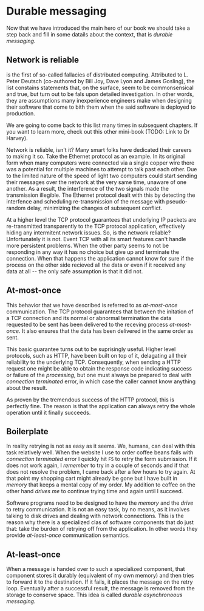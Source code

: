 # Durable messaging

Now that we have introduced the main hero of our book we should take a step back and fill in some datails about the context, that is _durable messaging_.

## Network is reliable

is the first of so-called fallacies of distributed computing. Attributed to L. Peter Deutsch (co-authored by Bill Joy, Dave Lyon and James Gosling), the list constains statements that, on the surface, seem to be commonsensical and true, but turn out to be fals upon detailed investigation. In other words, they are assumptions many inexperience engineers make when designing their software that come to bith them when the said software is deployed to production.

We are going to come back to this list many times in subsequent chapters. If you want to learn more, check out this other mini-book (TODO: Link to Dr Harvey).

Network is reliable, isn't it? Many smart folks have dedicated their careers to making it so. Take the Ethernet protocol as an example. In its original form when many computers were connected via a single copper wire there was a potential for multiple machines to attempt to talk past each other. Due to the limited nature of the speed of light two computers could start sending their messages over the network at the very same time, unaware of one another. As a result, the interference of the two signals made the transmission illegible. The Ethernet protocol dealt with this by detecting the interfence and scheduling re-transmission of the message with pseudo-random delay, minimizing the changes of subsequent conflict.

At a higher level the TCP protocol guarantees that underlying IP packets are re-transmitted transparently to the TCP protocol application, effectively hiding any intermitent network issues. So, is the network reliable? Unfortunately it is not. Event TCP with all its smart features can't handle more persistent problems. When the other party seems to not be responding in any way it has no choice but give up and terminate the connection. When that happens the application cannot know for sure if the process on the other side recieved all the data or even if it received any data at all -- the only safe assumption is that it did not.

## At-most-once

This behavior that we have described is referred to as _at-most-once_ communication. The TCP protocol guarantees that between the initation of a TCP connection and its normal or abnormal termination the data requested to be sent has been delivered to the receving process _at-most-once_. It also ensures that the data has been delivered in the same order as sent. 

This basic guarantee turns out to be suprisingly useful. Higher level protocols, such as HTTP, have been built on top of it, delagating all their reliability to the underlying TCP. Consequently, when sending a HTTP request one might be able to obtain the response code indicating success or failure of the _processing_, but one must always be prepared to deal with _connection terminated_ error, in which case the caller cannot know anything about the result.

As proven by the tremendous success of the HTTP protocol, this is perfectly fine. The reason is that the application can always retry the whole operation until it finally succeeds.

## Boilerplate

In reality retrying is not as easy as it seems. We, humans, can deal with this task relatively well. When the website I use to order coffee beans fails with _connection terminated_ error I quickly hit `F5` to retry the form submission. If it does not work again, I _remember_ to try in a couple of seconds and if that does not resolve the problem, I came back after a few hours to try again. At that point my shopping cart might already be gone but I have built in _memory_ that keeps a mental copy of my order. My addition to coffee on the other hand _drives me_ to continue trying time and again until I succeed.

Software programs need to be designed to have the _memory_ and the _drive_ to retry communication. It is not an easy task, by no means, as it involves talking to disk drives and dealing with network connections. This is the reason why there is a specialized clas of software components that do just that: take the burden of retrying off from the application. In other words they provide _at-least-once_ communication semantics.

## At-least-once

When a message is handed over to such a specialized component, that component stores it durably (equivalent of my own memory) and then tries to forward it to the destination. If it fails, it places the message on the retry loop. Eventually after a successful result, the message is removed from the storage to conserve space. This idea is called _durable asynchronoous messaging_. 